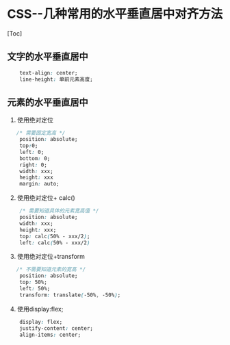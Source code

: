 
# CSS--几种常用的水平垂直居中对齐方法
[Toc]

## 文字的水平垂直居中
```CSS
    text-align: center;
    line-height: 单前元素高度;
```

## 元素的水平垂直居中

1. 使用绝对定位
```CSS
   /* 需要固定宽高 */
    position: absolute;
    top:0;
    left: 0;
    bottom: 0;
    right: 0;
    width: xxx;
    height: xxx
    margin: auto;
```

2. 使用绝对定位+ calc()
```CSS
    /* 需要知道具体的元素宽高值 */
    position: absolute;
    width: xxx;
    height: xxx;
    top: calc(50% - xxx/2);
    left: calc(50% - xxx/2)
```
3. 使用绝对定位+transform
```CSS
   /* 不需要知道元素的宽高 */
    position: absolute;
    top: 50%;
    left: 50%;
    transform: translate(-50%, -50%);
```
4. 使用display:flex;
```CSS
    display: flex;
    justify-content: center;
    align-items: center;
```